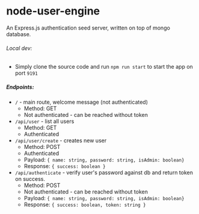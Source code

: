 # node-user-engine

An Express.js authentication seed server, written on top of mongo database.

###### Local dev:

 - Simply clone the source code and run `npm run start` to start the app on port `9191`

##### Endpoints:

 - `/` - main route, welcome message (not authenticated)
   - Method: GET
   - Not authenticated - can be reached without token
 - `/api/user` - list all users
   - Method: GET
   - Authenticated
 - `/api/user/create` - creates new user
   - Method: POST
   - Authenticated
   - Payload: ` { name: string, password: string, isAdmin: boolean} `
   - Response: `{ success: boolean } `
 - `/api/authenticate` - verify user's password against db and return token on success.
    - Method: POST
    - Not authenticated - can be reached without token
    - Payload: ` { name: string, password: string, isAdmin: boolean} `
    - Response: `{ success: boolean, token: string } `